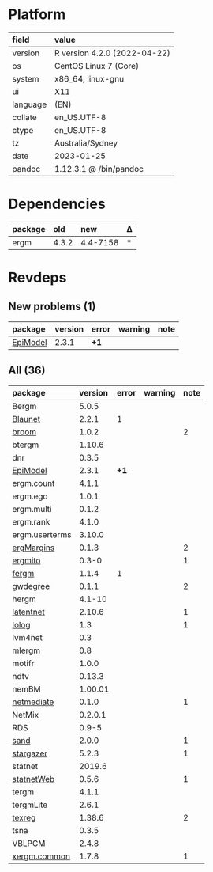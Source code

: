 # Platform

|field    |value                        |
|:--------|:----------------------------|
|version  |R version 4.2.0 (2022-04-22) |
|os       |CentOS Linux 7 (Core)        |
|system   |x86_64, linux-gnu            |
|ui       |X11                          |
|language |(EN)                         |
|collate  |en_US.UTF-8                  |
|ctype    |en_US.UTF-8                  |
|tz       |Australia/Sydney             |
|date     |2023-01-25                   |
|pandoc   |1.12.3.1 @ /bin/pandoc       |

# Dependencies

|package |old   |new      |Δ  |
|:-------|:-----|:--------|:--|
|ergm    |4.3.2 |4.4-7158 |*  |

# Revdeps

## New problems (1)

|package  |version |error  |warning |note |
|:--------|:-------|:------|:-------|:----|
|[EpiModel](problems.md#epimodel)|2.3.1   |__+1__ |        |     |

## All (36)

|package        |version |error  |warning |note |
|:--------------|:-------|:------|:-------|:----|
|Bergm          |5.0.5   |       |        |     |
|[Blaunet](problems.md#blaunet)|2.2.1   |1      |        |     |
|[broom](problems.md#broom)|1.0.2   |       |        |2    |
|btergm         |1.10.6  |       |        |     |
|dnr            |0.3.5   |       |        |     |
|[EpiModel](problems.md#epimodel)|2.3.1   |__+1__ |        |     |
|ergm.count     |4.1.1   |       |        |     |
|ergm.ego       |1.0.1   |       |        |     |
|ergm.multi     |0.1.2   |       |        |     |
|ergm.rank      |4.1.0   |       |        |     |
|ergm.userterms |3.10.0  |       |        |     |
|[ergMargins](problems.md#ergmargins)|0.1.3   |       |        |2    |
|[ergmito](problems.md#ergmito)|0.3-0   |       |        |1    |
|[fergm](problems.md#fergm)|1.1.4   |1      |        |     |
|[gwdegree](problems.md#gwdegree)|0.1.1   |       |        |2    |
|hergm          |4.1-10  |       |        |     |
|[latentnet](problems.md#latentnet)|2.10.6  |       |        |1    |
|[lolog](problems.md#lolog)|1.3     |       |        |1    |
|lvm4net        |0.3     |       |        |     |
|mlergm         |0.8     |       |        |     |
|motifr         |1.0.0   |       |        |     |
|ndtv           |0.13.3  |       |        |     |
|nemBM          |1.00.01 |       |        |     |
|[netmediate](problems.md#netmediate)|0.1.0   |       |        |1    |
|NetMix         |0.2.0.1 |       |        |     |
|RDS            |0.9-5   |       |        |     |
|[sand](problems.md#sand)|2.0.0   |       |        |1    |
|[stargazer](problems.md#stargazer)|5.2.3   |       |        |1    |
|statnet        |2019.6  |       |        |     |
|[statnetWeb](problems.md#statnetweb)|0.5.6   |       |        |1    |
|tergm          |4.1.1   |       |        |     |
|tergmLite      |2.6.1   |       |        |     |
|[texreg](problems.md#texreg)|1.38.6  |       |        |2    |
|tsna           |0.3.5   |       |        |     |
|VBLPCM         |2.4.8   |       |        |     |
|[xergm.common](problems.md#xergmcommon)|1.7.8   |       |        |1    |

